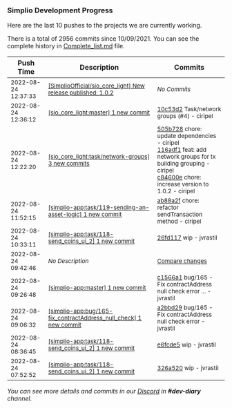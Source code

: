 
### Simplio Development Progress

Here are the last 10 pushes to the projects we are currently working.

There is a total of 2956 commits since 10/09/2021. You can see the complete history in
 [Complete_list.md](Complete_list.md) file.

| Push Time | Description | Commits |
| --- | --- | --- |
| <sub>2022-08-24 12:37:33</sub> | <sub>[[SimplioOfficial/sio_core_light] New release published: 1\.0\.2](https://github.com/SimplioOfficial/sio_core_light/releases/tag/1.0.2)</sub> | <sub>_No Commits_</sub> |
| <sub>2022-08-24 12:36:12</sub> | <sub>[[sio_core_light:master] 1 new commit](https://github.com/SimplioOfficial/sio_core_light/commit/10c53d2acab65845363ca5739ff8208bf0ca078b)</sub> | <sub>[10c53d2](https://github.com/SimplioOfficial/sio_core_light/commit/10c53d2acab65845363ca5739ff8208bf0ca078b) Task/network groups (#4) - ciripel</sub> |
| <sub>2022-08-24 12:22:20</sub> | <sub>[[sio_core_light:task/network\-groups] 3 new commits](https://github.com/SimplioOfficial/sio_core_light/compare/428802ca6ae8...c84600e0bb0b)</sub> | <sub>[505b728](https://github.com/SimplioOfficial/sio_core_light/commit/505b72858eca6e340a6218e880d0f6683191d142) chore: update dependencies - ciripel<br>[116adf1](https://github.com/SimplioOfficial/sio_core_light/commit/116adf1107e95f667a0ec4e295594fb41454928a) feat: add network groups for tx building grouping - ciripel<br>[c84600e](https://github.com/SimplioOfficial/sio_core_light/commit/c84600e0bb0b22240b3531a58c20f1bca6a9ce9e) chore: increase version to 1.0.2 - ciripel</sub> |
| <sub>2022-08-24 11:52:15</sub> | <sub>[[simplio-app:task/119\-sending\-an\-asset\-logic] 1 new commit](https://github.com/SimplioOfficial/simplio-app/commit/ab88a2f0b80fb7265b76e00bb1cba661f1407614)</sub> | <sub>[ab88a2f](https://github.com/SimplioOfficial/simplio-app/commit/ab88a2f0b80fb7265b76e00bb1cba661f1407614) chore: refactor sendTransaction method - ciripel</sub> |
| <sub>2022-08-24 10:33:11</sub> | <sub>[[simplio-app:task/118\-send\_coins\_ui\_2] 1 new commit](https://github.com/SimplioOfficial/simplio-app/commit/26fd1173e3c6cf723a3b691cdee9224c66e8b783)</sub> | <sub>[26fd117](https://github.com/SimplioOfficial/simplio-app/commit/26fd1173e3c6cf723a3b691cdee9224c66e8b783) wip - jvrastil</sub> |
| <sub>2022-08-24 09:42:46</sub> | <sub>_No Description_</sub> | <sub>[Compare changes](https://github.com/SimplioOfficial/simplio-app/compare/e6fcde5cc41c...a5ea086a384b)</sub> |
| <sub>2022-08-24 09:26:48</sub> | <sub>[[simplio-app:master] 1 new commit](https://github.com/SimplioOfficial/simplio-app/commit/c1566a18a80c540bca1945b66d7795ae8929372c)</sub> | <sub>[c1566a1](https://github.com/SimplioOfficial/simplio-app/commit/c1566a18a80c540bca1945b66d7795ae8929372c) bug/165 - Fix contractAddress null check error ... - jvrastil</sub> |
| <sub>2022-08-24 09:06:32</sub> | <sub>[[simplio-app:bug/165\-fix\_contractAddress\_null\_check] 1 new commit](https://github.com/SimplioOfficial/simplio-app/commit/a2bbd2937d6bb27de6b263e5a04cc1e3673e006f)</sub> | <sub>[a2bbd29](https://github.com/SimplioOfficial/simplio-app/commit/a2bbd2937d6bb27de6b263e5a04cc1e3673e006f) bug/165 - Fix contractAddress null check error - jvrastil</sub> |
| <sub>2022-08-24 08:36:45</sub> | <sub>[[simplio-app:task/118\-send\_coins\_ui\_2] 1 new commit](https://github.com/SimplioOfficial/simplio-app/commit/e6fcde5cc41cc36779e6a712660229decc9db085)</sub> | <sub>[e6fcde5](https://github.com/SimplioOfficial/simplio-app/commit/e6fcde5cc41cc36779e6a712660229decc9db085) wip - jvrastil</sub> |
| <sub>2022-08-24 07:52:52</sub> | <sub>[[simplio-app:task/118\-send\_coins\_ui\_2] 1 new commit](https://github.com/SimplioOfficial/simplio-app/commit/326a520f6ef4b54ffd4fb576b32e339ae0dc63e7)</sub> | <sub>[326a520](https://github.com/SimplioOfficial/simplio-app/commit/326a520f6ef4b54ffd4fb576b32e339ae0dc63e7) wip - jvrastil</sub> |

_You can see more details and commits in our [Discord](https://discord.gg/aKhjuwZmdP) in **#dev-diary** channel._
